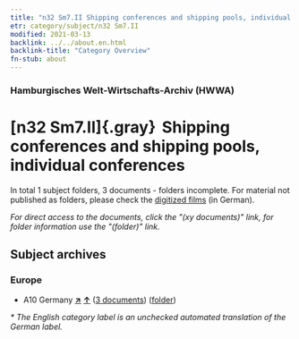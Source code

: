 ```yaml
---
title: "n32 Sm7.II Shipping conferences and shipping pools, individual conferences"
etr: category/subject/n32 Sm7.II
modified: 2021-03-13
backlink: ../../about.en.html
backlink-title: "Category Overview"
fn-stub: about
---
```


### Hamburgisches Welt-Wirtschafts-Archiv (HWWA)
# [n32 Sm7.II]{.gray}&#8201; Shipping conferences and shipping pools, individual conferences&#160; 





In total 1 subject folders, 3 documents - folders incomplete.
For material not published as folders, please check the [digitized films](/film/h1_sh) (in German).

_For direct access to the documents, click the "(xy documents)" link, for folder information use the "(folder)" link._

## Subject archives



### Europe

- A10 Germany [**&nearr;**](../../../geo/i/126128/about.en.html "Germany (all folders)") [**&uarr;**](../../../geo/about.en.html#A10 "Country category system") (<a href="https://pm20.zbw.eu/dfgview/sh/126128,145577" title="about: Germany : Shipping conferences and shipping pools, individual conferences" target="_blank">3 documents</a>) ([folder](../../../../folder/sh/1261xx/126128/1455xx/145577/about.en.html))


_* The English category label is an unchecked automated translation of the German label._

